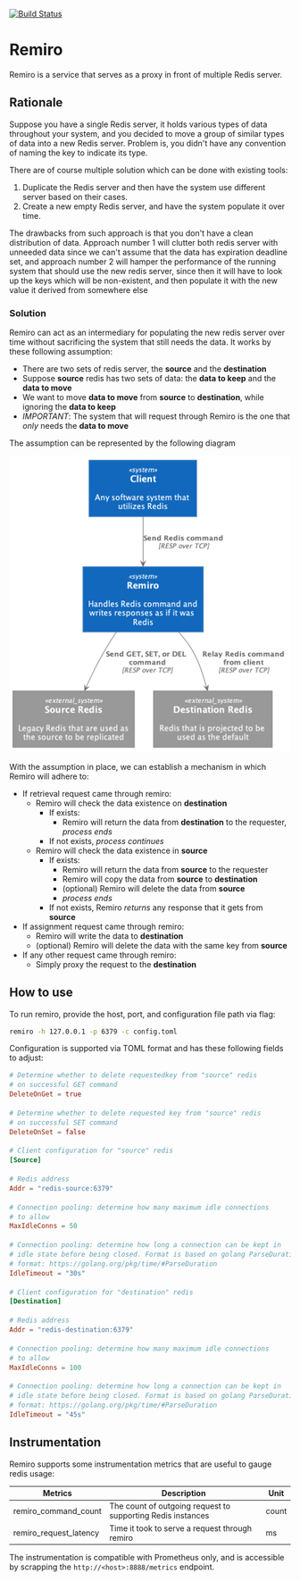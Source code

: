 [![Build Status](https://travis-ci.com/tiket-libre/remiro.svg?branch=master)](https://travis-ci.com/tiket-libre/remiro)

# Remiro

Remiro is a service that serves as a proxy in front of multiple Redis server.

## Rationale

Suppose you have a single Redis server, it holds various types of data throughout your system, and you decided to move a group of similar types of data into a new Redis server. Problem is, you didn't have any convention of naming the key to indicate its type.

There are of course multiple solution which can be done with existing tools:

1. Duplicate the Redis server and then have the system use different server based on their cases.
2. Create a new empty Redis server, and have the system populate it over time.

The drawbacks from such approach is that you don't have a clean distribution of data. Approach number 1 will clutter both redis server with unneeded data since we can't assume that the data has expiration deadline set, and approach number 2 will hamper the performance of the running system that should use the new redis server, since then it will have to look up the keys which will be non-existent, and then populate it with the new value it derived from somewhere else

### Solution

Remiro can act as an intermediary for populating the new redis server over time without sacrificing the system that still needs the data. It works by these following assumption:

- There are two sets of redis server, the **source** and the **destination**
- Suppose **source** redis has two sets of data: the **data to keep** and the **data to move**
- We want to move **data to move** from **source** to **destination**, while ignoring the **data to keep**
- *IMPORTANT*: The system that will request through Remiro is the one that *only* needs the **data to move**

The assumption can be represented by the following diagram

![System Context diagram](docs/diagrams/out/system_context.png)

With the assumption in place, we can establish a mechanism in which Remiro will adhere to:

- If retrieval request came through remiro:
  - Remiro will check the data existence on **destination**
    - If exists:
      - Remiro will return the data from **destination** to the requester, *process ends*
    - If not exists, *process continues*
  - Remiro will check the data existence in **source**
    - If exists:
      - Remiro will return the data from **source** to the requester
      - Remiro will copy the data from **source** to **destination**
      - (optional) Remiro will delete the data from **source**
      - *process ends*
    - If not exists, Remiro *returns* any response that it gets from **source**
- If assignment request came through remiro:
  - Remiro will write the data to **destination**
  - (optional) Remiro will delete the data with the same key from **source**
- If any other request came through remiro:
  - Simply proxy the request to the **destination**

## How to use

To run remiro, provide the host, port, and configuration file path via flag:

```sh
remiro -h 127.0.0.1 -p 6379 -c config.toml
```

Configuration is supported via TOML format and has these following fields to adjust:

```toml
# Determine whether to delete requestedkey from "source" redis
# on successful GET command
DeleteOnGet = true

# Determine whether to delete requested key from "source" redis
# on successful SET command
DeleteOnSet = false

# Client configuration for "source" redis
[Source]

# Redis address
Addr = "redis-source:6379"

# Connection pooling: determine how many maximum idle connections
# to allow
MaxIdleConns = 50

# Connection pooling: determine how long a connection can be kept in
# idle state before being closed. Format is based on golang ParseDuration
# format: https://golang.org/pkg/time/#ParseDuration
IdleTimeout = "30s"

# Client configuration for "destination" redis
[Destination]

# Redis address
Addr = "redis-destination:6379"

# Connection pooling: determine how many maximum idle connections
# to allow
MaxIdleConns = 100

# Connection pooling: determine how long a connection can be kept in
# idle state before being closed. Format is based on golang ParseDuration
# format: https://golang.org/pkg/time/#ParseDuration
IdleTimeout = "45s"
```

## Instrumentation

Remiro supports some instrumentation metrics that are useful to gauge redis usage:

| Metrics                | Description                                                 | Unit  |
| ---------------------- | ----------------------------------------------------------- | ----- |
| remiro_command_count   | The count of outgoing request to supporting Redis instances | count |
| remiro_request_latency | Time it took to serve a request through remiro              | ms    |

The instrumentation is compatible with Prometheus only, and is accessible by scrapping the `http://<host>:8888/metrics` endpoint.
